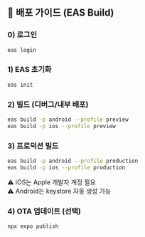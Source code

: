 ## 🚢 배포 가이드 (EAS Build)

### 0) 로그인
```bash
eas login
```
### 1) EAS 초기화
```bash
eas init
```
### 2) 빌드 (디버그/내부 배포)
```bash
eas build -p android --profile preview  
eas build -p ios --profile preview  
```
### 3) 프로덕션 빌드
```bash
eas build -p android --profile production  
eas build -p ios --profile production  
```
⚠️ iOS는 Apple 개발자 계정 필요  
⚠️ Android는 keystore 자동 생성 가능

### 4) OTA 업데이트 (선택)
```bash
npx expo publish
```
